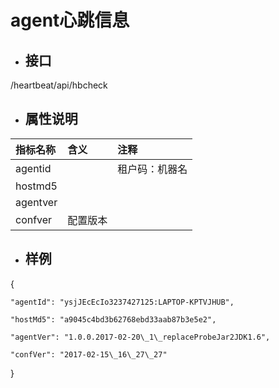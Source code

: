 # agent心跳信息

* ## 接口

/heartbeat/api/hbcheck

* ## 属性说明

| **指标名称** | **含义** | **注释** |
| :--- | :--- | :--- |
| agentid |  | 租户码：机器名 |
| hostmd5 |  |  |
| agentver |  |  |
| confver | 配置版本 |  |

* ## 样例

{

```
"agentId": "ysjJEcEcIo3237427125:LAPTOP-KPTVJHUB",

"hostMd5": "a9045c4bd3b62768ebd33aab87b3e5e2",

"agentVer": "1.0.0.2017-02-20\_1\_replaceProbeJar2JDK1.6",

"confVer": "2017-02-15\_16\_27\_27"
```

}

